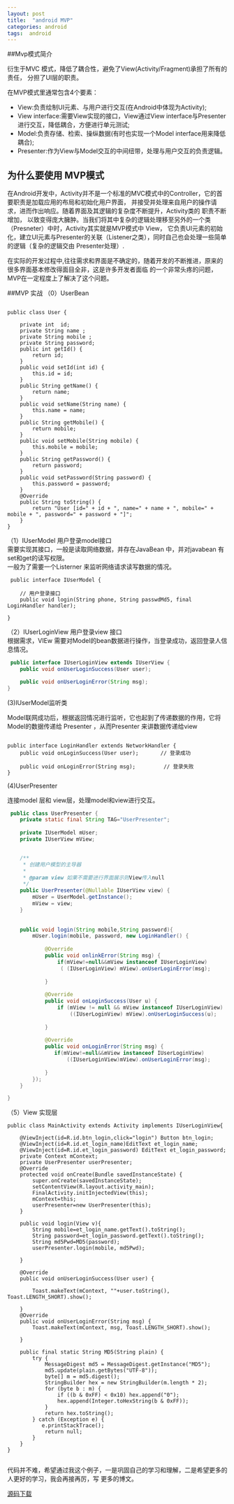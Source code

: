 ```yaml
---
layout: post
title:  "android MVP"
categories: android
tags:  android
---
```




##Mvp模式简介

衍生于MVC 模式，降低了耦合性，避免了View(Activity/Fragment)承担了所有的责任，
分担了UI层的职责。<br>

<!--more-->

在MVP模式里通常包含4个要素：

* View:负责绘制UI元素、与用户进行交互(在Android中体现为Activity);
* View interface:需要View实现的接口，View通过View interface与Presenter进行交互，降低耦合，方便进行单元测试;
* Model:负责存储、检索、操纵数据(有时也实现一个Model interface用来降低耦合);
* Presenter:作为View与Model交互的中间纽带，处理与用户交互的负责逻辑。

## 为什么要使用 MVP模式

 在Android开发中，Activity并不是一个标准的MVC模式中的Controller，它的首要职责是加载应用的布局和初始化用户界面，
 并接受并处理来自用户的操作请求，进而作出响应。随着界面及其逻辑的复杂度不断提升，Activity类的 职责不断增加，
 以致变得庞大臃肿。当我们将其中复杂的逻辑处理移至另外的一个类（Presneter）中时，Activity其实就是MVP模式中 View，
 它负责UI元素的初始化，建立UI元素与Presenter的关联（Listener之类），同时自己也会处理一些简单的逻辑（复杂的逻辑交由
 Presenter处理）.<br>

 在实际的开发过程中,往往需求和界面是不确定的，随着开发的不断推进，原来的很多界面基本修改得面目全非，这是许多开发者面临
 的一个非常头疼的问题，MVP在一定程度上了解决了这个问题。

 ##MVP 实战
 （0）UserBean
```

public class User {
    
    private int  id;
    private String name ;
    private String mobile ;
    private String password;
    public int getId() {
        return id;
    }
    public void setId(int id) {
        this.id = id;
    }
    public String getName() {
        return name;
    }
    public void setName(String name) {
        this.name = name;
    }
    public String getMobile() {
        return mobile;
    }
    public void setMobile(String mobile) {
        this.mobile = mobile;
    }
    public String getPassword() {
        return password;
    }
    public void setPassword(String password) {
        this.password = password;
    }
    @Override
    public String toString() {
        return "User [id=" + id + ", name=" + name + ", mobile=" + mobile + ", password=" + password + "]";
    }
}

```

 （1）IUserModel 用户登录model接口 <br>
 需要实现其接口，一般是读取网络数据，并存在JavaBean 中，并对javabean 有set和get的读写权限。
 <br>
 一般为了需要一个Listerner 来监听网络请求读写数据的情况。


``` 
 public interface IUserModel {
    
    // 用户登录接口
    public void login(String phone, String passwdMd5, final LoginHandler handler);

}

```
 （2）IUserLoginView  用户登录view 接口<br>
	根据需求，VIEw 需要对Model的bean数据进行操作，当登录成功，返回登录人信息情况。
```java
 public interface IUserLoginView extends IUserView {
    public void onUserLoginSuccess(User user);

    public void onUserLoginError(String msg);
}
```

 (3)IUserModel监听类

  Model联网成功后，根据返回情况进行监听，它也起到了传递数据的作用，它将Model的数据传递给
  Presenter ，从而Presenter 来讲数据传递给view
```

public interface LoginHandler extends NetworkHandler {
    public void onLoginSuccess(User user);       // 登录成功

    public void onLoginError(String msg);         // 登录失败
}
```
 (4)UserPresenter

 连接model 层和 view层，处理model和view进行交互。
 
```java
 public class UserPresenter {
    private static final String TAG="UserPresenter";
    
    private IUserModel mUser;      
    private IUserView mView;       


    /**
     * 创建用户模型的主导器
     *
     * @param view 如果不需要进行界面展示则View传入null
     */
    public UserPresenter(@Nullable IUserView view) {
        mUser = UserModel.getInstance();
        mView = view;
    }
    
    
    public void login(String mobile,String password){
        mUser.login(mobile, password, new LoginHandler() {
            
            @Override
            public void onlinkError(String msg) {
                if(mView!=null&&mView instanceof IUserLoginView)
                 ( (IUserLoginView) mView).onUserLoginError(msg);
                
            }
            
            @Override
            public void onLoginSuccess(User u) {
                if (mView != null && mView instanceof IUserLoginView)
                    ((IUserLoginView) mView).onUserLoginSuccess(u);
                
            }
            
            @Override
            public void onLoginError(String msg) {
               if(mView!=null&&mView instanceof IUserLoginView)
                   ((IUserLoginView)mView).onUserLoginError(msg);
                
            }
        });
    }

}
```
（5）View 实现层<br>

```
public class MainActivity extends Activity implements IUserLoginView{
    
    @ViewInject(id=R.id.btn_login,click="login") Button btn_login;
    @ViewInject(id=R.id.et_login_name)EditText et_login_name;
    @ViewInject(id=R.id.et_login_password) EditText et_login_password;
    private Context mContext;
    private UserPresenter userPresenter;
    @Override
    protected void onCreate(Bundle savedInstanceState) {
        super.onCreate(savedInstanceState);
        setContentView(R.layout.activity_main);
        FinalActivity.initInjectedView(this);
        mContext=this;
        userPresenter=new UserPresenter(this);
    }
    
    public void login(View v){
        String mobile=et_login_name.getText().toString();
        String password=et_login_password.getText().toString();
        String md5Pwd=MD5(password);
        userPresenter.login(mobile, md5Pwd);
        
    }
    
    @Override
    public void onUserLoginSuccess(User user) {
        
        Toast.makeText(mContext, ""+user.toString(), Toast.LENGTH_SHORT).show();
        
    }
    @Override
    public void onUserLoginError(String msg) {
        Toast.makeText(mContext, msg, Toast.LENGTH_SHORT).show();
        
    } 
    
    public final static String MD5(String plain) {  
        try {
            MessageDigest md5 = MessageDigest.getInstance("MD5");
            md5.update(plain.getBytes("UTF-8"));
            byte[] m = md5.digest();
            StringBuilder hex = new StringBuilder(m.length * 2);
            for (byte b : m) {
                if ((b & 0xFF) < 0x10) hex.append("0");
                hex.append(Integer.toHexString(b & 0xFF));
            }
            return hex.toString();
        } catch (Exception e) {
           e.printStackTrace();
            return null;
        }
    }  
}


```


代码并不难，希望通过我这个例子，一是巩固自己的学习和理解，二是希望更多的人更好的学习，我会再接再厉，写
更多的博文。

[源码下载](http://download.csdn.net/detail/forezp/9556104)




